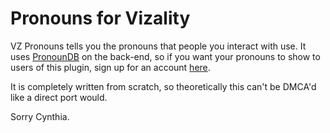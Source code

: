 # Pronouns for Vizality
VZ Pronouns tells you the pronouns that people you interact with use.
It uses [PronounDB](https://pronoundb.org) on the back-end,
so if you want your pronouns to show to users of this plugin, sign up for an account [here](https://pronoundb.org/register).

It is completely written from scratch, so theoretically this can't be DMCA'd like a direct port would.

Sorry Cynthia.